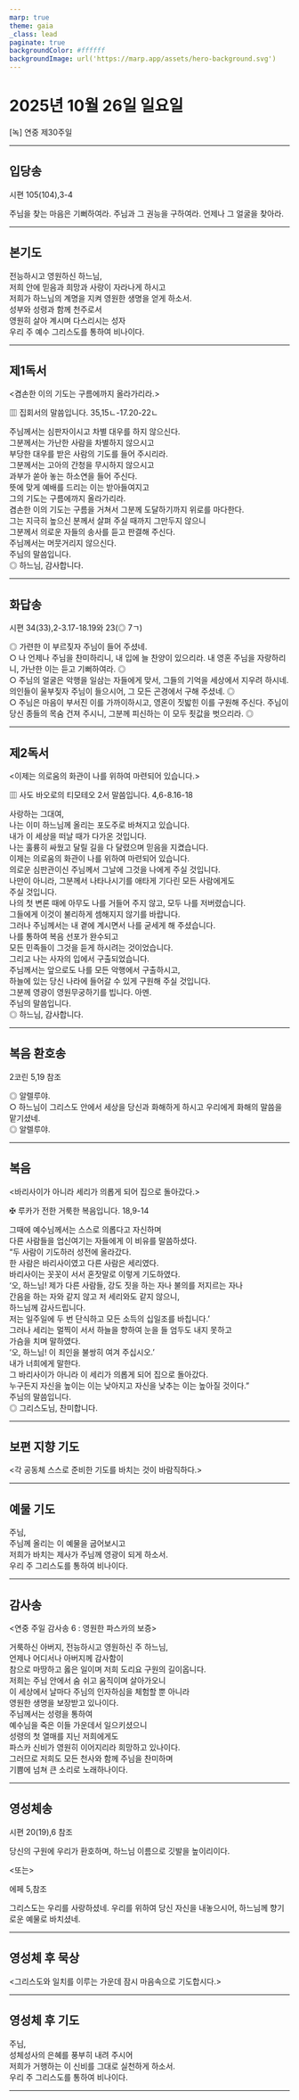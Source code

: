 ```yaml
---
marp: true
theme: gaia
_class: lead
paginate: true
backgroundColor: #ffffff
backgroundImage: url('https://marp.app/assets/hero-background.svg')
---
```


# 2025년 10월 26일 일요일

[녹] 연중 제30주일  




---

## 입당송

시편 105(104),3-4

주님을 찾는 마음은 기뻐하여라. 주님과 그 권능을 구하여라. 언제나 그 얼굴을 찾아라.  
  


---

## 본기도

전능하시고 영원하신 하느님,  
저희 안에 믿음과 희망과 사랑이 자라나게 하시고  
저희가 하느님의 계명을 지켜 영원한 생명을 얻게 하소서.  
성부와 성령과 함께 천주로서  
영원히 살아 계시며 다스리시는 성자  
우리 주 예수 그리스도를 통하여 비나이다.  
  


---

## 제1독서

<겸손한 이의 기도는 구름에까지 올라가리라.>

▥ 집회서의 말씀입니다. 35,15ㄴ-17.20-22ㄴ

주님께서는 심판자이시고 차별 대우를 하지 않으신다.  
그분께서는 가난한 사람을 차별하지 않으시고  
부당한 대우를 받은 사람의 기도를 들어 주시리라.  
그분께서는 고아의 간청을 무시하지 않으시고  
과부가 쏟아 놓는 하소연을 들어 주신다.  
뜻에 맞게 예배를 드리는 이는 받아들여지고  
그의 기도는 구름에까지 올라가리라.  
겸손한 이의 기도는 구름을 거쳐서 그분께 도달하기까지 위로를 마다한다.  
그는 지극히 높으신 분께서 살펴 주실 때까지 그만두지 않으니  
그분께서 의로운 자들의 송사를 듣고 판결해 주신다.  
주님께서는 머뭇거리지 않으신다.  
주님의 말씀입니다.  
◎ 하느님, 감사합니다.  
  


---

## 화답송

시편 34(33),2-3.17-18.19와 23(◎ 7ㄱ)

◎ 가련한 이 부르짖자 주님이 들어 주셨네.  
○ 나 언제나 주님을 찬미하리니, 내 입에 늘 찬양이 있으리라. 내 영혼 주님을 자랑하리니, 가난한 이는 듣고 기뻐하여라. ◎  
○ 주님의 얼굴은 악행을 일삼는 자들에게 맞서, 그들의 기억을 세상에서 지우려 하시네. 의인들이 울부짖자 주님이 들으시어, 그 모든 곤경에서 구해 주셨네. ◎  
○ 주님은 마음이 부서진 이를 가까이하시고, 영혼이 짓밟힌 이를 구원해 주신다. 주님이 당신 종들의 목숨 건져 주시니, 그분께 피신하는 이 모두 죗값을 벗으리라. ◎  
  


---

## 제2독서

<이제는 의로움의 화관이 나를 위하여 마련되어 있습니다.>

▥ 사도 바오로의 티모테오 2서 말씀입니다. 4,6-8.16-18

사랑하는 그대여,  
나는 이미 하느님께 올리는 포도주로 바쳐지고 있습니다.  
내가 이 세상을 떠날 때가 다가온 것입니다.  
나는 훌륭히 싸웠고 달릴 길을 다 달렸으며 믿음을 지켰습니다.  
이제는 의로움의 화관이 나를 위하여 마련되어 있습니다.  
의로운 심판관이신 주님께서 그날에 그것을 나에게 주실 것입니다.  
나만이 아니라, 그분께서 나타나시기를 애타게 기다린 모든 사람에게도  
주실 것입니다.  
나의 첫 변론 때에 아무도 나를 거들어 주지 않고, 모두 나를 저버렸습니다.  
그들에게 이것이 불리하게 셈해지지 않기를 바랍니다.  
그러나 주님께서는 내 곁에 계시면서 나를 굳세게 해 주셨습니다.  
나를 통하여 복음 선포가 완수되고  
모든 민족들이 그것을 듣게 하시려는 것이었습니다.  
그리고 나는 사자의 입에서 구출되었습니다.  
주님께서는 앞으로도 나를 모든 악행에서 구출하시고,  
하늘에 있는 당신 나라에 들어갈 수 있게 구원해 주실 것입니다.  
그분께 영광이 영원무궁하기를 빕니다. 아멘.  
주님의 말씀입니다.  
◎ 하느님, 감사합니다.  
  


---

## 복음 환호송

2코린 5,19 참조

◎ 알렐루야.  
○ 하느님이 그리스도 안에서 세상을 당신과 화해하게 하시고 우리에게 화해의 말씀을 맡기셨네.  
◎ 알렐루야.  
  


---

## 복음

<바리사이가 아니라 세리가 의롭게 되어 집으로 돌아갔다.>

✠ 루카가 전한 거룩한 복음입니다. 18,9-14

그때에 예수님께서는 스스로 의롭다고 자신하며  
다른 사람들을 업신여기는 자들에게 이 비유를 말씀하셨다.  
“두 사람이 기도하러 성전에 올라갔다.  
한 사람은 바리사이였고 다른 사람은 세리였다.  
바리사이는 꼿꼿이 서서 혼잣말로 이렇게 기도하였다.  
‘오, 하느님! 제가 다른 사람들, 강도 짓을 하는 자나 불의를 저지르는 자나  
간음을 하는 자와 같지 않고 저 세리와도 같지 않으니,  
하느님께 감사드립니다.  
저는 일주일에 두 번 단식하고 모든 소득의 십일조를 바칩니다.’  
그러나 세리는 멀찍이 서서 하늘을 향하여 눈을 들 엄두도 내지 못하고  
가슴을 치며 말하였다.  
‘오, 하느님! 이 죄인을 불쌍히 여겨 주십시오.’  
내가 너희에게 말한다.  
그 바리사이가 아니라 이 세리가 의롭게 되어 집으로 돌아갔다.  
누구든지 자신을 높이는 이는 낮아지고 자신을 낮추는 이는 높아질 것이다.”  
주님의 말씀입니다.  
◎ 그리스도님, 찬미합니다.  
  


---

## 보편 지향 기도

<각 공동체 스스로 준비한 기도를 바치는 것이 바람직하다.>

  


---

## 예물 기도

주님,  
주님께 올리는 이 예물을 굽어보시고  
저희가 바치는 제사가 주님께 영광이 되게 하소서.  
우리 주 그리스도를 통하여 비나이다.  
  


---

## 감사송

<연중 주일 감사송 6 : 영원한 파스카의 보증>

거룩하신 아버지, 전능하시고 영원하신 주 하느님,  
언제나 어디서나 아버지께 감사함이  
참으로 마땅하고 옳은 일이며 저희 도리요 구원의 길이옵니다.  
저희는 주님 안에서 숨 쉬고 움직이며 살아가오니  
이 세상에서 날마다 주님의 인자하심을 체험할 뿐 아니라  
영원한 생명을 보장받고 있나이다.  
주님께서는 성령을 통하여  
예수님을 죽은 이들 가운데서 일으키셨으니  
성령의 첫 열매를 지닌 저희에게도  
파스카 신비가 영원히 이어지리라 희망하고 있나이다.  
그러므로 저희도 모든 천사와 함께 주님을 찬미하며  
기쁨에 넘쳐 큰 소리로 노래하나이다.  
  


---

## 영성체송

시편 20(19),6 참조

당신의 구원에 우리가 환호하며, 하느님 이름으로 깃발을 높이리이다.  
  
<또는>  
  
에페 5,참조  
  
그리스도는 우리를 사랑하셨네. 우리를 위하여 당신 자신을 내놓으시어, 하느님께 향기로운 예물로 바치셨네.  


---

## 영성체 후 묵상

<그리스도와 일치를 이루는 가운데 잠시 마음속으로 기도합시다.>  


---

## 영성체 후 기도

주님,  
성체성사의 은혜를 풍부히 내려 주시어  
저희가 거행하는 이 신비를 그대로 실천하게 하소서.  
우리 주 그리스도를 통하여 비나이다.  
  


---